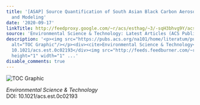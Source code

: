 ```yaml
---
title: '[ASAP] Source Quantification of South Asian Black Carbon Aerosols with Isotopes
  and Modeling'
date: '2020-09-17'
linkTitle: http://feedproxy.google.com/~r/acs/esthag/~3/-sqH3bhvg9Y/acs.est.0c02193
source: 'Environmental Science & Technology: Latest Articles (ACS Publications)'
description: '<p><img src="https://pubs.acs.org/na101/home/literatum/publisher/achs/journals/content/esthag/0/esthag.ahead-of-print/acs.est.0c02193/20200917/images/medium/es0c02193_0006.gif"
  alt="TOC Graphic"/></p><div><cite>Environmental Science & Technology</cite></div><div>DOI:
  10.1021/acs.est.0c02193</div><img src="http://feeds.feedburner.com/~r/acs/esthag/~4/-sqH3bhvg9Y"
  height="1" width="1" ...'
disable_comments: true
---
```

<p><img src="https://pubs.acs.org/na101/home/literatum/publisher/achs/journals/content/esthag/0/esthag.ahead-of-print/acs.est.0c02193/20200917/images/medium/es0c02193_0006.gif" alt="TOC Graphic"/></p><div><cite>Environmental Science & Technology</cite></div><div>DOI: 10.1021/acs.est.0c02193</div><img src="http://feeds.feedburner.com/~r/acs/esthag/~4/-sqH3bhvg9Y" height="1" width="1" ...